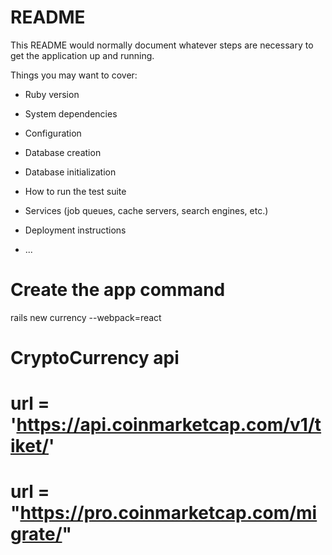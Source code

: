 # README

This README would normally document whatever steps are necessary to get the
application up and running.

Things you may want to cover:

* Ruby version

* System dependencies

* Configuration

* Database creation

* Database initialization

* How to run the test suite

* Services (job queues, cache servers, search engines, etc.)

* Deployment instructions

* ...

# Create the app command
rails new currency --webpack=react

# CryptoCurrency api

# url = 'https://api.coinmarketcap.com/v1/tiket/'
# url = "https://pro.coinmarketcap.com/migrate/"
